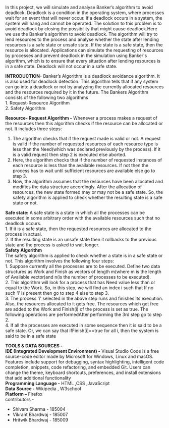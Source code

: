 In this project, we will simulate and analyse Banker’s algorithm to avoid deadlock. Deadlock is a condition in the operating system, where processes wait for an event that will never occur. If a deadlock occurs in a system, the system will hang and cannot be operated. The solution to this problem is to avoid deadlock by closing the possibility that might cause deadlock.Here we use the Banker’s algorithm to avoid deadlock. The algorithm will try to lend resources to the process and analyse whether the state after lending resources is a safe state or unsafe state. If the state is a safe state, then the resource is allocated. Applications can simulate the requesting of resources by processes and prevent deadlock in the simulation using Banker's algorithm, which is to ensure that every situation after lending resources is in a safe state. Deadlock will not occur in a safe state.

**INTRODUCTION-**  Banker’s Algorithm is a deadlock avoidance algorithm. It is also used for deadlock detection. This algorithm tells that if any system can go into a deadlock or not by analyzing the currently allocated resources and the resources required by it in the future.
The Bankers Algorithm consists of the following two algorithms </br>
    1. Request-Resource Algorithm  </br>
    2. Safety Algorithm </br>

**Resource- Request Algorithm -**
Whenever a process makes a request of the resources then this algorithm checks if the resource can be allocated or not.
It includes three steps:
   1. The algorithm checks that if the request made is valid or not. A request is valid if the number of requested resources of each resource type is less than the Need(which was declared previously by the process). If it is a valid request then step 2 is executed else aborted.
   2. Here, the algorithm checks that if the number of requested instances of each resource is less than the available resources. If not then the process has to wait until sufficient resources are available else go to step 3.
   3. Now, the algorithm assumes that the resources have been allocated and modifies the data structure accordingly.
After the allocation of resources, the new state formed may or may not be a safe state. So, the safety algorithm is applied to check whether the resulting state is a safe state or not. </br>

**Safe state:** A safe state is a state in which all the processes can be executed in some arbitrary order with the available resources such that no deadlock occurs.</br>
    1. If it is a safe state, then the requested resources are allocated to the process in actual.</br>
    2. If the resulting state is an unsafe state then it rollbacks to the previous state and the process is asked to wait longer.</br>
**Safety Algorithm**</br>
The safety algorithm is applied to check whether a state is in a safe state or not.
This algorithm involves the following four steps:</br>
    1. Suppose currently all the processes are to be executed. Define two data structures as Work and Finish as vectors of length m(where m is the length of Available vector)and n(is the number of processes to be executed).</br>
    2. This algorithm will look for a process that has Need value less than or equal to the Work. So, in this step, we will find an index i such that If no such ‘i’ is present then go to step 4 else to step 3.</br>
    3. The process 'i' selected in the above step runs and finishes its execution. Also, the resources allocated to it gets free. The resources which get free are added to the Work and Finish(i) of the process is set as true. The following operations are performedAfter performing the 3rd step go to step 2.</br>
    4. If all the processes are executed in some sequence then it is said to be a safe state. Or, we can say that ifFinish[i]==true for all i,
then the system is said to be in a safe state</br>


**TOOLS & DATA SOURCES -**</br>
    **IDE (Integrated Development Environment) -** Visual Studio Code is a free source-code editor made by Microsoft for Windows, Linux and macOS. Features include support for debugging, syntax highlighting, intelligent code completion, snippets, code refactoring, and embedded Git. Users can change the theme, keyboard shortcuts, preferences, and install extensions that add additional functionality </br>
   **Programming Language -** HTML ,CSS ,JavaScript </br>
     **Data Source -** Wikipedia , W3school </br>
    **Platform –** Firefox </br>
contributors - 
- Shivam Sharma - 185004
- Vikrant Bhardwaj - 185007
- Hritwik Bhardwaj - 185009
